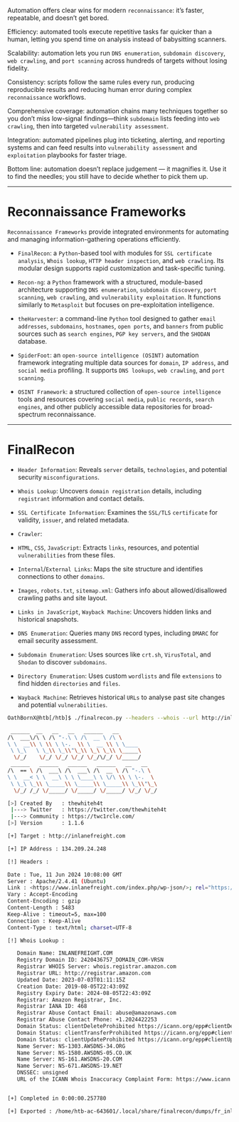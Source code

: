 Automation offers clear wins for modern `reconnaissance`: it’s faster, repeatable, and doesn’t get bored.

Efficiency: automated tools execute repetitive tasks far quicker than a human, letting you spend time on analysis instead of babysitting scanners.

Scalability: automation lets you run `DNS enumeration`, `subdomain discovery`, `web crawling`, and `port scanning` across hundreds of targets without losing fidelity.

Consistency: scripts follow the same rules every run, producing reproducible results and reducing human error during complex `reconnaissance` workflows.

Comprehensive coverage: automation chains many techniques together so you don’t miss low-signal findings—think `subdomain` lists feeding into `web crawling`, then into targeted `vulnerability assessment`.

Integration: automated pipelines plug into ticketing, alerting, and reporting systems and can feed results into `vulnerability assessment` and `exploitation` playbooks for faster triage.

Bottom line: automation doesn’t replace judgement — it magnifies it. Use it to find the needles; you still have to decide whether to pick them up.

---

# Reconnaissance Frameworks

`Reconnaissance Frameworks` provide integrated environments for automating and managing information-gathering operations efficiently.

- `FinalRecon`: a `Python`-based tool with modules for `SSL certificate analysis`, `Whois lookup`, `HTTP header inspection`, and `web crawling`. Its modular design supports rapid customization and task-specific tuning.

- `Recon-ng`: a `Python` framework with a structured, module-based architecture supporting `DNS enumeration`, `subdomain discovery`, `port scanning`, `web crawling`, and `vulnerability exploitation`. It functions similarly to `Metasploit` but focuses on pre-exploitation intelligence.

- `theHarvester`: a command-line `Python` tool designed to gather `email addresses`, `subdomains`, `hostnames`, `open ports`, and `banners` from public sources such as `search engines`, `PGP key servers`, and the `SHODAN` database.

- `SpiderFoot`: an `open-source intelligence (OSINT)` automation framework integrating multiple data sources for `domain`, `IP address`, and `social media` profiling. It supports `DNS lookups`, `web crawling`, and `port scanning`.

- `OSINT Framework`: a structured collection of `open-source intelligence` tools and resources covering `social media`, `public records`, `search engines`, and other publicly accessible data repositories for broad-spectrum reconnaissance.

---

# FinalRecon

- `Header Information`: Reveals `server` details, `technologies`, and potential security `misconfigurations`.
    
- `Whois Lookup`: Uncovers `domain registration` details, including `registrant` information and contact details.
    
- `SSL Certificate Information`: Examines the `SSL/TLS` `certificate` for validity, `issuer`, and related metadata.
    
- `Crawler`:
    
- `HTML`, `CSS`, `JavaScript`: Extracts `links`, resources, and potential `vulnerabilities` from these files.
    
- `Internal`/`External Links`: Maps the site structure and identifies connections to other `domains`.
    
- `Images`, `robots.txt`, `sitemap.xml`: Gathers info about allowed/disallowed crawling paths and site layout.
    
- `Links in JavaScript`, `Wayback Machine`: Uncovers hidden links and historical snapshots.
    
- `DNS Enumeration`: Queries many `DNS` record types, including `DMARC` for email security assessment.
    
- `Subdomain Enumeration`: Uses sources like `crt.sh`, `VirusTotal`, and `Shodan` to discover `subdomains`.
    
- `Directory Enumeration`: Uses custom `wordlists` and file `extensions` to find hidden `directories` and `files`.
    
- `Wayback Machine`: Retrieves historical `URLs` to analyse past site changes and potential `vulnerabilities`.

```bash
OathBornX@htb[/htb]$ ./finalrecon.py --headers --whois --url http://inlanefreight.com

 ______  __   __   __   ______   __
/\  ___\/\ \ /\ "-.\ \ /\  __ \ /\ \
\ \  __\\ \ \\ \ \-.  \\ \  __ \\ \ \____
 \ \_\   \ \_\\ \_\\"\_\\ \_\ \_\\ \_____\
  \/_/    \/_/ \/_/ \/_/ \/_/\/_/ \/_____/
 ______   ______   ______   ______   __   __
/\  == \ /\  ___\ /\  ___\ /\  __ \ /\ "-.\ \
\ \  __< \ \  __\ \ \ \____\ \ \/\ \\ \ \-.  \
 \ \_\ \_\\ \_____\\ \_____\\ \_____\\ \_\\"\_\
  \/_/ /_/ \/_____/ \/_____/ \/_____/ \/_/ \/_/

[>] Created By   : thewhiteh4t
 |---> Twitter   : https://twitter.com/thewhiteh4t
 |---> Community : https://twc1rcle.com/
[>] Version      : 1.1.6

[+] Target : http://inlanefreight.com

[+] IP Address : 134.209.24.248

[!] Headers :

Date : Tue, 11 Jun 2024 10:08:00 GMT
Server : Apache/2.4.41 (Ubuntu)
Link : <https://www.inlanefreight.com/index.php/wp-json/>; rel="https://api.w.org/", <https://www.inlanefreight.com/index.php/wp-json/wp/v2/pages/7>; rel="alternate"; type="application/json", <https://www.inlanefreight.com/>; rel=shortlink
Vary : Accept-Encoding
Content-Encoding : gzip
Content-Length : 5483
Keep-Alive : timeout=5, max=100
Connection : Keep-Alive
Content-Type : text/html; charset=UTF-8

[!] Whois Lookup : 

   Domain Name: INLANEFREIGHT.COM
   Registry Domain ID: 2420436757_DOMAIN_COM-VRSN
   Registrar WHOIS Server: whois.registrar.amazon.com
   Registrar URL: http://registrar.amazon.com
   Updated Date: 2023-07-03T01:11:15Z
   Creation Date: 2019-08-05T22:43:09Z
   Registry Expiry Date: 2024-08-05T22:43:09Z
   Registrar: Amazon Registrar, Inc.
   Registrar IANA ID: 468
   Registrar Abuse Contact Email: abuse@amazonaws.com
   Registrar Abuse Contact Phone: +1.2024422253
   Domain Status: clientDeleteProhibited https://icann.org/epp#clientDeleteProhibited
   Domain Status: clientTransferProhibited https://icann.org/epp#clientTransferProhibited
   Domain Status: clientUpdateProhibited https://icann.org/epp#clientUpdateProhibited
   Name Server: NS-1303.AWSDNS-34.ORG
   Name Server: NS-1580.AWSDNS-05.CO.UK
   Name Server: NS-161.AWSDNS-20.COM
   Name Server: NS-671.AWSDNS-19.NET
   DNSSEC: unsigned
   URL of the ICANN Whois Inaccuracy Complaint Form: https://www.icann.org/wicf/


[+] Completed in 0:00:00.257780

[+] Exported : /home/htb-ac-643601/.local/share/finalrecon/dumps/fr_inlanefreight.com_11-06-2024_11:07:59
```
